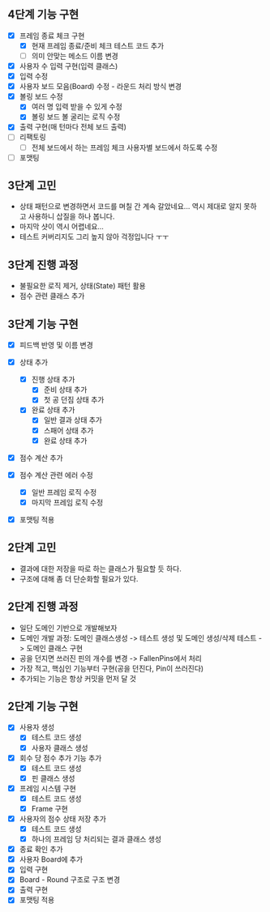 ## 4단계 기능 구현
* [X] 프레임 종료 체크 구현
    * [X] 현재 프레임 종료/준비 체크 테스트 코드 추가
    * [ ] 의미 안맞는 메소드 이름 변경
* [X] 사용자 수 입력 구현(입력 클래스)
* [X] 입력 수정
* [X] 사용자 보드 모음(Board) 수정 - 라운드 처리 방식 변경
* [X] 볼링 보드 수정
    * [X] 여러 명 입력 받을 수 있게 수정
    * [X] 볼링 보드 볼 굴리는 로직 수정
* [X] 출력 구현(매 턴마다 전체 보드 출력)
* [ ] 리팩토링
    * [ ] 전체 보드에서 하는 프레임 체크 사용자별 보드에서 하도록 수정
* [ ] 포맷팅

## 3단계 고민
* 상태 패턴으로 변경하면서 코드를 며칠 간 계속 갈았네요... 역시 제대로 알지 못하고 사용하니 삽질을 하나 봅니다.
* 마지막 샷이 역시 어렵네요...
* 테스트 커버리지도 그리 높지 않아 걱정입니다 ㅜㅜ

## 3단계 진행 과정
* 불필요한 로직 제거, 상태(State) 패턴 활용
* 점수 관련 클래스 추가


## 3단계 기능 구현
* [X] 피드백 반영 및 이름 변경
* [X] 상태 추가
    * [X] 진행 상태 추가
        * [X] 준비 상태 추가
        * [X] 첫 공 던짐 상태 추가
    * [X] 완료 상태 추가
        * [X] 일반 결과 상태 추가
        * [X] 스패어 상태 추가
        * [X] 완료 상태 추가
* [X] 점수 계산 추가
* [X] 점수 계산 관련 에러 수정
    * [X] 일반 프레임 로직 수정
    * [X] 마지막 프레임 로직 수정
* [X] 포맷팅 적용


## 2단계 고민
* 결과에 대한 저장을 따로 하는 클래스가 필요할 듯 하다.
* 구조에 대해 좀 더 단순화할 필요가 있다.

## 2단계 진행 과정
* 일단 도메인 기반으로 개발해보자
* 도메인 개발 과정: 도메인 클래스생성 -> 테스트 생성 및 도메인 생성/삭제 테스트 -> 도메인 클래스 구현
* 공을 던지면 쓰러진 핀의 개수를 변경 -> FallenPins에서 처리
* 가장 적고, 핵심인 기능부터 구현(공을 던진다, Pin이 쓰러진다)
* 추가되는 기능은 항상 커밋을 먼저 달 것

## 2단계 기능 구현
* [X] 사용자 생성
    * [X] 테스트 코드 생성
    * [X] 사용자 클래스 생성
* [X] 회수 당 점수 추가 기능 추가
    * [X] 테스트 코드 생성
    * [X] 핀 클래스 생성
* [X] 프레임 시스템 구현
    * [X] 테스트 코드 생성
    * [X] Frame 구현
* [X] 사용자의 점수 상태 저장 추가
    * [X] 테스트 코드 생성
    * [X] 하나의 프레임 당 처리되는 결과 클래스 생성
* [X] 종료 확인 추가
* [X] 사용자 Board에 추가
* [X] 입력 구현
* [X] Board - Round 구조로 구조 변경
* [X] 출력 구현
* [X] 포맷팅 적용
